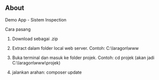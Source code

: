 ## About

Demo App - Sistem Inspection

Cara pasang

1) Download sebagai .zip

2) Extract dalam folder local web server. Contoh:
C:\laragon\www

3) Buka terminal dan masuk ke folder projek. Contoh:
cd projek (akan jadi C:\laragon\www\projek)

4) jalankan arahan:
composer update

